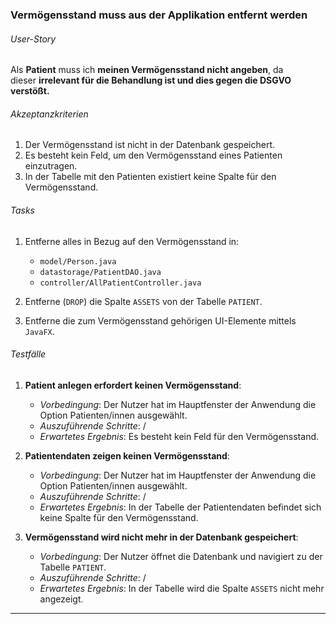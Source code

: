 ### **Vermögensstand muss aus der Applikation entfernt werden**

###### User-Story
Als **Patient** muss ich **meinen Vermögensstand nicht angeben**, da dieser **irrelevant für die Behandlung ist und dies gegen die DSGVO verstößt.**

###### Akzeptanzkriterien
1. Der Vermögensstand ist nicht in der Datenbank gespeichert.
2. Es besteht kein Feld, um den Vermögensstand eines Patienten einzutragen.
3. In der Tabelle mit den Patienten existiert keine Spalte für den Vermögensstand.

###### Tasks
1. Entferne alles in Bezug auf den Vermögensstand in:
	- `model/Person.java`
	- `datastorage/PatientDAO.java` 
	- `controller/AllPatientController.java`

2. Entferne (`DROP`) die Spalte `ASSETS` von der Tabelle `PATIENT`.
3.  Entferne die zum Vermögensstand gehörigen UI-Elemente mittels `JavaFX`.


###### Testfälle
1. **Patient anlegen erfordert keinen Vermögensstand**:
	- *Vorbedingung*: Der Nutzer hat im Hauptfenster der Anwendung die Option Patienten/innen ausgewählt.
	- *Auszuführende Schritte*:  / 
	- *Erwartetes Ergebnis*: Es besteht kein Feld für den Vermögensstand.
	
2. **Patientendaten zeigen keinen Vermögensstand**:
	- *Vorbedingung*: Der Nutzer hat im Hauptfenster der Anwendung die Option Patienten/innen ausgewählt.
	- *Auszuführende Schritte*:  / 
	- *Erwartetes Ergebnis*: In der Tabelle der Patientendaten befindet sich keine Spalte für den Vermögensstand.	
3. **Vermögensstand wird nicht mehr in der Datenbank gespeichert**:
	- *Vorbedingung*: Der Nutzer öffnet die Datenbank und navigiert zu der Tabelle `PATIENT`.
	- *Auszuführende Schritte*:  / 
	- *Erwartetes Ergebnis*: In der Tabelle wird die Spalte `ASSETS` nicht mehr angezeigt.
***
